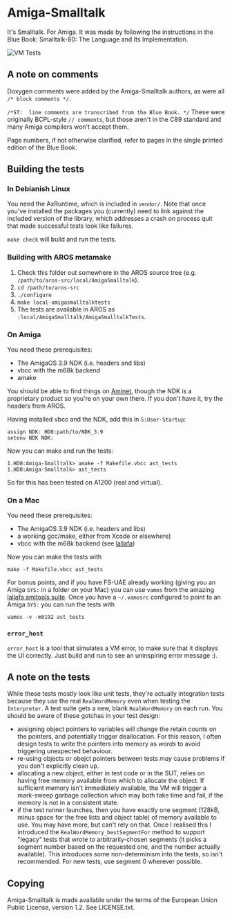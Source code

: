 # Amiga-Smalltalk

It's Smalltalk. For Amiga. It was made by following the instructions in the Blue Book:
Smalltalk-80: The Language and Its Implementation.

![VM Tests](https://github.com/iamleeg/Amiga-Smalltalk/workflows/VM%20Tests/badge.svg)

## A note on comments

Doxygen comments were added by the Amiga-Smalltalk authors, as were all `/* block comments */`.

`/*ST:  line comments are transcribed from the Blue Book. */` These were originally BCPL-style
`// comments`, but those aren't in the C89 standard and many Amiga compilers won't accept them.

Page numbers, if not otherwise clarified, refer to pages in the single printed edition of the Blue Book.

## Building the tests

### In Debianish Linux

You need the AxRuntime, which is included in `vendor/`. Note that once you've installed the packages you (currently) need to link against the included version of the library, which addresses a crash on process quit that made successful tests look like failures.

`make check` will build and run the tests.

### Building with AROS metamake

1. Check this folder out somewhere in the AROS source tree (e.g. `/path/to/aros-src/local/AmigaSmalltalk`).
2. `cd /path/to/aros-src`
3. `./configure`
4. `make local-amigasmalltalktests`
5. The tests are available in AROS as `:local/AmigaSmalltalk/AmigaSmalltalkTests`.

### On Amiga

You need these prerequisites:

 - The AmigaOS 3.9 NDK (i.e. headers and libs)
 - vbcc with the m68k backend
 - amake

You should be able to find things on [Aminet](http://www.aminet.net), though the NDK is a proprietary product so you're on your own there. If you don't have it, try the headers from AROS.

Having installed vbcc and the NDK, add this in `S:User-Startup`:

    assign NDK: HD0:path/to/NDK_3.9
    setenv NDK NDK:

Now you can make and run the tests:

    1.HD0:Amiga-Smalltalk> amake -f Makefile.vbcc ast_tests
    1.HD0:Amiga-Smalltalk> ast_tests

So far this has been tested on A1200 (real and virtual).

### On a Mac

You need these prerequisites:

 - The AmigaOS 3.9 NDK (i.e. headers and libs)
 - a working gcc/make, either from Xcode or elsewhere)
 - vbcc with the m68k backend (see [lallafa](http://lallafa.de/blog/2011/08/vbcc-0-9b-an-amiga-cross-compiler-for-mac-os-x/))

Now you can make the tests with

    make -f Makefile.vbcc ast_tests
    
For bonus points, and if you have FS-UAE already working (giving you an Amiga `SYS:` in a folder on your Mac) you can use `vamos` from the amazing [lallafa amitools suite](http://lallafa.de/blog/amiga-projects/amitools/vamos/).  Once you have a `~/.vamosrc` configured to point to an Amiga `SYS:` you can run the tests with 

    vamos -v -m8192 ast_tests

### `error_host`

`error_host` is a tool that simulates a VM error, to make sure that it displays the UI correctly. Just build and run to see an uninspiring error message :).

## A note on the tests

While these tests mostly look like unit tests, they're actually integration tests because they use the real `RealWordMemory` even when testing the `Interpreter`. A test suite gets a new, blank `RealWordMemory` on each run. You should be aware of these gotchas in your test design:

 - assigning object pointers to variables will change the retain counts on the pointers, and potentially trigger deallocation. For this reason, I often design tests to write the pointers into memory as _words_ to avoid triggering unexpected behaviour.
 - re-using objects or obejct pointers between tests _may_ cause problems if you don't explicitly clean up.
 - allocating a new object, either in test code or in the SUT, relies on having free memory available from which to allocate the object. If sufficient memory isn't immediately available, the VM will trigger a mark-sweep garbage collection which may both take time and fail, if the memory is not in a consistent state.
 - if the test runner launches, then you have exactly one segment (128kB, minus space for the free lists and object table) of memory available to use. You may have more, but can't rely on that. Once I realised this I introduced the `RealWordMemory_bestSegmentFor` method to support "legacy" tests that wrote to arbitrarily-chosen segments (it picks a segment number based on the requested one, and the number actually available). This introduces some non-determinism into the tests, so isn't recommended. For new tests, use segment 0 wherever possible.

## Copying

Amiga-Smalltalk is made available under the terms of the European Union Public License, version 1.2. See LICENSE.txt.
